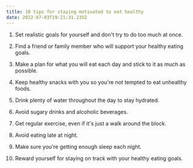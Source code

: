 ```yaml
---
title: 10 tips for staying motivated to eat healthy
date: 2022-07-03T19:21:31.235Z
---
```


1. Set realistic goals for yourself and don't try to do too much at once.

2. Find a friend or family member who will support your healthy eating goals.

3. Make a plan for what you will eat each day and stick to it as much as possible.

4. Keep healthy snacks with you so you're not tempted to eat unhealthy foods.

5. Drink plenty of water throughout the day to stay hydrated.

6. Avoid sugary drinks and alcoholic beverages.

7. Get regular exercise, even if it's just a walk around the block.

8. Avoid eating late at night.

9. Make sure you're getting enough sleep each night.

10. Reward yourself for staying on track with your healthy eating goals.
